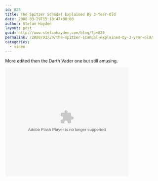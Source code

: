 ```yaml
---
id: 825
title: The Spitzer Scandal Explained By 3-Year-Old
date: 2008-03-29T15:10:47+00:00
author: Stefan Hayden
layout: post
guid: http://www.stefanhayden.com/blog/?p=825
permalink: /2008/03/29/the-spitzer-scandal-explained-by-3-year-old/
categories:
  - video
---
```

More edited then the Darth Vader one but still amusing.

<object width="400" height="350"><param name="allowFullScreen" value="true" /><param name="movie" value="http://www.superdeluxe.com/static/swf/share_vidplayer.swf" /><param name="FlashVars" value="id=D81F2344BF5AC7BB54776C3B6772B88B0B884EA49DF0C047" /><embed src="http://www.superdeluxe.com/static/swf/share_vidplayer.swf" FlashVars="id=D81F2344BF5AC7BB54776C3B6772B88B0B884EA49DF0C047" type="application/x-shockwave-flash" width="400" height="350" allowFullScreen="true" ></embed></object>